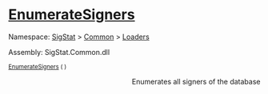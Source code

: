 # [EnumerateSigners](./IDataSetLoader-100663880.md)

Namespace: [SigStat]() > [Common](./../../README.md) > [Loaders](./../README.md)

Assembly: SigStat.Common.dll

<sub>[EnumerateSigners](./IDataSetLoader-100663880.md) (  )         <div style = "text-align: right" >Enumerates all signers of the database</div></sub>
